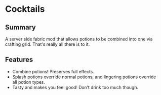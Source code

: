 # Cocktails
## Summary
A server side fabric mod that allows potions to be combined into one via crafting grid. That's really all there is to it.
## Features
- Combine potions! Preserves full effects.
- Splash potions override normal potions, and lingering potions override all potion types.
- Tasty and makes you feel good! Don't drink too much though.